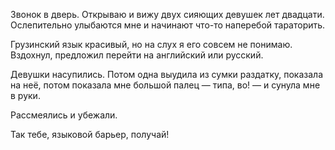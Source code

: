 ﻿Звонок в дверь. Открываю и вижу двух сияющих девушек лет двадцати. Ослепительно улыбаются мне и начинают что-то наперебой тараторить. 

Грузинский язык красивый, но на слух я его совсем не понимаю. Вздохнул, предложил перейти на английский или русский.

Девушки насупились. Потом одна выудила из сумки раздатку, показала на неё, потом показала мне большой палец — типа, во! — и сунула мне в руки. 

Рассмеялись и убежали.

Так тебе, языковой барьер, получай!
